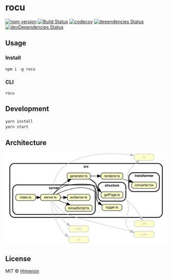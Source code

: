 # rocu

[![npm version](https://badgen.net/npm/v/rocu)](https://npm.im/rocu)
[![Build Status](https://travis-ci.org/Himenon/rocu.svg?branch=develop)](https://travis-ci.org/Himenon/rocu)
[![codecov](https://codecov.io/gh/Himenon/rocu/branch/develop/graph/badge.svg)](https://codecov.io/gh/Himenon/rocu)
[![dependencies Status](https://david-dm.org/Himenon/rocu/status.svg)](https://david-dm.org/Himenon/rocu)
[![devDependencies Status](https://david-dm.org/Himenon/rocu/dev-status.svg)](https://david-dm.org/Himenon/rocu?type=dev)

## Usage

### Install

```
npm i -g rocu
```

### CLI


```
rocu
```


## Development

```sh
yarn install
yarn start
```

## Architecture

![architecture](docs/dependencygraph.png)

## License

MIT &copy; [Himenon](https://github.com/Himenon)

